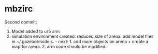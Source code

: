 
# mbzirc

Second commit:

1. Model added to ur5 arm
2. simulation environment created: reduced size of arena. add model files in ~/.gazebo/models. - 
next: 1. add more objects on arena + create a map for arena.
      2. arm code should be modified.
      
